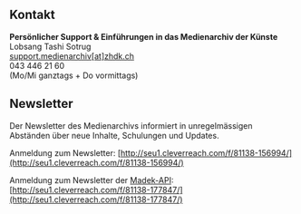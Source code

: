 ## Kontakt

**Persönlicher Support & Einführungen in das Medienarchiv der Künste**  
Lobsang Tashi Sotrug  
[support.medienarchiv](mailto:support.medienarchiv@zhdk.ch)[\[at\]zhdk.ch](mailto:support.medienarchiv@zhdk.ch)  
043 446 21 60  
\(Mo/Mi ganztags + Do vormittags\)

## Newsletter

Der Newsletter des Medienarchivs informiert in unregelmässigen Abständen über neue Inhalte, Schulungen und Updates.

Anmeldung zum Newsletter: [http://seu1.cleverreach.com/f/81138-156994/](http://seu1.cleverreach.com/f/81138-156994/)

Anmeldung zum Newsletter der [Madek-API](https://wiki.zhdk.ch/madek-hilfe/doku.php?id=api): [http://seu1.cleverreach.com/f/81138-177847/](http://seu1.cleverreach.com/f/81138-177847/)

